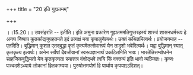 +++
title = "20 इति गुह्यतमम्"

+++
  
  
।।15.20।। उपसंहरति -- इतीति। इति अमुना प्रकारेण गुह्यतममतिगुप्तरहस्यं
शास्त्रं शासनधर्मरूप हे अनघ निष्पाप कुतर्काद्यनुपहतमते इदं प्रत्यक्षं
मया कृपालुनेत्यर्थः। उक्तं कथितमित्यर्थः। प्रयोजनमाह -- एतदिति।
बुद्धिमान् कुशल एतद्बुद्धा कृतं कृत्यमेतत्सेवारूपं येन तादृशो
भवेदित्यर्थः। यद्वा बुद्धिमान् स्यात् कृतकृत्य इत्यर्थः। अनेन सर्वेषां
दैवजीवानां स्वरूपज्ञानार्थं प्रकटितमिति भावः। भारतेतिसम्बोधनेन
साहजिकबुद्धिमतो येन कृतकृत्यता स्यात्तत्र वंशोद्भवे त्वयि किं वक्तव्यं
इति भावो व्यञ्जितः। कृष्णः पञ्चदशेऽध्याये लोकानां हितकाम्यया।
पुरुषोत्तमयोगं हि पार्थाय कृपयाऽऽदिशत्।
